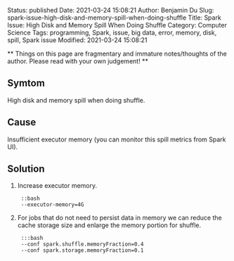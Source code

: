 Status: published
Date: 2021-03-24 15:08:21
Author: Benjamin Du
Slug: spark-issue-high-disk-and-memory-spill-when-doing-shuffle
Title: Spark Issue: High Disk and Memory Spill When Doing Shuffle
Category: Computer Science
Tags: programming, Spark, issue, big data, error, memory, disk, spill, Spark issue
Modified: 2021-03-24 15:08:21

**
Things on this page are fragmentary and immature notes/thoughts of the author.
Please read with your own judgement!
**

## Symtom

High disk and memory spill when doing shuffle.

## Cause

Insufficient executor memory (you can monitor this spill metrics from Spark UI).

## Solution

1. Increase executor memory. 

        ::bash
        --executor-memory=4G

2. For jobs that do not need to persist data in memory 
    we can reduce the cache storage size and enlarge the memory portion for shuffle.

        :::bash
        --conf spark.shuffle.memoryFraction=0.4 
        --conf spark.storage.memoryFraction=0.1 
